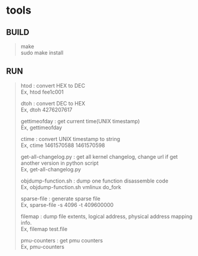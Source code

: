 # tools
BUILD
-------------
>make  
>sudo make install  

RUN
-------------
>htod : convert HEX to DEC  
>       Ex, htod fee1c001  
>  
>dtoh : convert DEC to HEX  
>       Ex, dtoh 4276207617  
>
>gettimeofday : get current time(UNIX timestamp)  
>       Ex, gettimeofday
>  
>ctime : convert UNIX timestamp to string  
>       Ex, ctime 1461570588 1461570598  
>
>get-all-changelog.py : get all kernel changelog, change url if get another version in python script  
>       Ex, get-all-changelog.py  
>
>objdump-function.sh : dump one function disassemble code  
>       Ex, objdump-function.sh vmlinux do_fork  
>
>sparse-file : generate sparse file  
>       Ex, sparse-file -s 4096 -t 409600000  
>
>filemap : dump file extents, logical address, physical address mapping info.  
>       Ex, filemap test.file  
>
>pmu-counters : get pmu counters  
>       Ex, pmu-counters  
